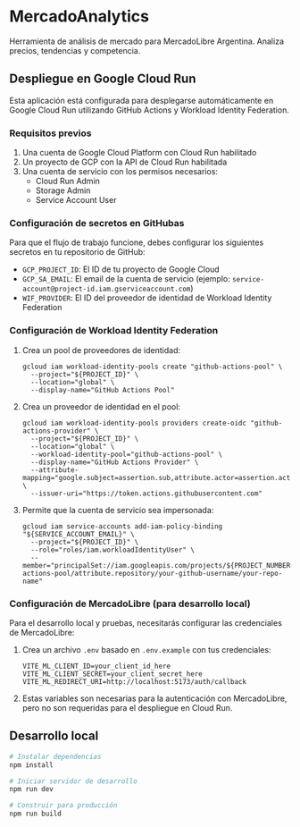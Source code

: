 # MercadoAnalytics

Herramienta de análisis de mercado para MercadoLibre Argentina. Analiza precios, tendencias y competencia.

## Despliegue en Google Cloud Run

Esta aplicación está configurada para desplegarse automáticamente en Google Cloud Run utilizando GitHub Actions y Workload Identity Federation.

### Requisitos previos

1. Una cuenta de Google Cloud Platform con Cloud Run habilitado
2. Un proyecto de GCP con la API de Cloud Run habilitada
3. Una cuenta de servicio con los permisos necesarios:
   - Cloud Run Admin
   - Storage Admin
   - Service Account User

### Configuración de secretos en GitHubas

Para que el flujo de trabajo funcione, debes configurar los siguientes secretos en tu repositorio de GitHub:

- `GCP_PROJECT_ID`: El ID de tu proyecto de Google Cloud
- `GCP_SA_EMAIL`: El email de la cuenta de servicio (ejemplo: `service-account@project-id.iam.gserviceaccount.com`)
- `WIF_PROVIDER`: El ID del proveedor de identidad de Workload Identity Federation

### Configuración de Workload Identity Federation

1. Crea un pool de proveedores de identidad:
   ```
   gcloud iam workload-identity-pools create "github-actions-pool" \
     --project="${PROJECT_ID}" \
     --location="global" \
     --display-name="GitHub Actions Pool"
   ```

2. Crea un proveedor de identidad en el pool:
   ```
   gcloud iam workload-identity-pools providers create-oidc "github-actions-provider" \
     --project="${PROJECT_ID}" \
     --location="global" \
     --workload-identity-pool="github-actions-pool" \
     --display-name="GitHub Actions Provider" \
     --attribute-mapping="google.subject=assertion.sub,attribute.actor=assertion.actor,attribute.repository=assertion.repository" \
     --issuer-uri="https://token.actions.githubusercontent.com"
   ```

3. Permite que la cuenta de servicio sea impersonada:
   ```
   gcloud iam service-accounts add-iam-policy-binding "${SERVICE_ACCOUNT_EMAIL}" \
     --project="${PROJECT_ID}" \
     --role="roles/iam.workloadIdentityUser" \
     --member="principalSet://iam.googleapis.com/projects/${PROJECT_NUMBER}/locations/global/workloadIdentityPools/github-actions-pool/attribute.repository/your-github-username/your-repo-name"
   ```

### Configuración de MercadoLibre (para desarrollo local)

Para el desarrollo local y pruebas, necesitarás configurar las credenciales de MercadoLibre:

1. Crea un archivo `.env` basado en `.env.example` con tus credenciales:
   ```
   VITE_ML_CLIENT_ID=your_client_id_here
   VITE_ML_CLIENT_SECRET=your_client_secret_here
   VITE_ML_REDIRECT_URI=http://localhost:5173/auth/callback
   ```

2. Estas variables son necesarias para la autenticación con MercadoLibre, pero no son requeridas para el despliegue en Cloud Run.

## Desarrollo local

```bash
# Instalar dependencias
npm install

# Iniciar servidor de desarrollo
npm run dev

# Construir para producción
npm run build
```